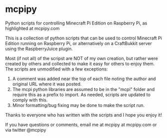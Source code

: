 mcpipy
======

Python scripts for controlling Minecraft Pi Edition on Raspberry Pi, as highlighted at mcpipy.com

This is a collection of python scripts that can be used to control Minecraft Pi Edition running on Raspberry Pi, or alternatively on a CraftBukkit server using the RaspberryJuice plugin.

Most (if not all) of the scripst are NOT of my own creation, but rather were created by others and collected to make it easy for others to enjoy them.  The scripts are unmodified with a few exceptions:

1. A comment was added near the top of each file noting the author and original URL where it was posted.
2. The mcpi python libraries are assumed to be in the "mcpi" folder and require this as a prefix to import.  As needed, scripts are updated to comply with this.
3. Minor formatting/bug fixing may be done to make the script run.

Thanks to everyone who has written with the scripts and I hope you enjoy it!

If you have questions or comments, email me at mcpipy at mcpipy.com or via twitter @mcpipy
